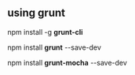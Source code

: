 ##  using grunt

npm install -g <b class="imp">grunt-cli</b>

npm install <b class="imp">grunt</b> --save-dev

npm install <b class="imp">grunt-mocha</b> --save-dev
